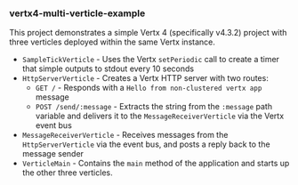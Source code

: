 ### vertx4-multi-verticle-example

This project demonstrates a simple Vertx 4 (specifically v4.3.2) project with three verticles deployed within the
same Vertx instance.

- `SampleTickVerticle` - Uses the Vertx `setPeriodic` call to create a timer that simple outputs to stdout every 10 seconds
- `HttpServerVerticle` - Creates a Vertx HTTP server with two routes:
    - `GET /` - Responds with a `Hello from non-clustered vertx app` message
    - `POST /send/:message` - Extracts the string from the `:message` path variable and delivers it to the `MessageReceiverVerticle` via the Vertx event bus
- `MessageReceiverVerticle` - Receives messages from the `HttpServerVerticle` via the event bus, and posts a reply back to the message sender
- `VerticleMain` - Contains the `main` method of the application and starts up the other three verticles.


